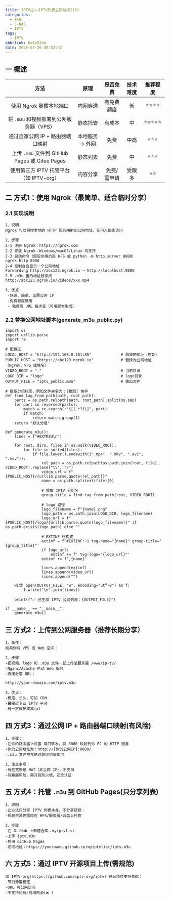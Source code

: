 ```yaml
---
title: IPTV之——IPTV列表公网访问(16)
categories:
  - 开发
  - J-NAS
  - IPTV
tags:
  - IPTV
abbrlink: 6e1e533e
date: 2025-07-26 09:52:42
---
```

## 一 概述

|                      方法                      |      原理       |  是否免费   | 技术难度 | 推荐程度 |
| :--------------------------------------------: | :-------------: | :---------: | :------: | :------: |
|            使用 Ngrok 暴露本地端口             |    内网穿透     | 有免费额度  |    低    |   ⭐⭐⭐⭐   |
|    将 `.m3u` 和视频部署到公网服务器（VPS）     |    静态托管     |   有成本    |    中    |  ⭐⭐⭐⭐⭐   |
|        通过自家公网 IP + 路由器端口映射        | 本地服务 → 外网 |    免费     |   中高   |   ⭐⭐⭐    |
| 上传 `.m3u` 文件到 GitHub Pages 或 Gitee Pages |    静态列表     |    免费     |    中    |   ⭐⭐⭐    |
|    使用第三方 IPTV 托管平台（如 IPTV-org）     |    内容分享     | 免费/需申请 |  受限多  |    ⭐⭐    |

<!--more-->

## 二 方式1：使用 **Ngrok**（最简单、适合临时分享）

### 2.1 实现说明

```
1、说明
Ngrok 可以将你本地的 HTTP 服务映射到公网地址，任何人都能访问

2、步骤
2-1 注册 Ngrok：https://ngrok.com
2-2 安装 Ngrok：Windows/macOS/Linux 均支持
2-3 启动命令（假设你用的是 HFS 或 python -m http.server 8080）
ngrok http 8080
2-4 控制台会显示一个公网地址
Forwarding http://abc123.ngrok.io → http://localhost:8080
2-5 .m3u 里的地址替换成
http://abc123.ngrok.io/videos/xxx.mp4

3、优点
 -快速、简单、无需公网 IP
 -免费额度够用
 - 免费版 URL 每次变（可用脚本生成）
```

### 2.2 替换公网地址脚本(generate_m3u_public.py)

```
import os
import urllib.parse
import re

# 配置区
LOCAL_HOST = "http://192.168.8.181:85"             # 局域网地址（原始）
PUBLIC_HOST = "https://abc123.ngrok.io"            # 替换为公网地址（Ngrok、VPS 或域名）
VIDEO_ROOT = "."                                   # 当前目录
LOGO_DIR = "logo"                                  # logo目录
OUTPUT_FILE = "iptv_public.m3u"                    # 输出文件

# 提取分组标签，例如文件夹名为：[舞蹈] 快手
def find_tag_from_path(path, root_path):
    parts = os.path.relpath(path, root_path).split(os.sep)
    for part in reversed(parts):
        match = re.search(r"\[(.*?)\]", part)
        if match:
            return match.group(1)
    return "默认分组"

def generate_m3u():
    lines = ["#EXTM3U\n"]

    for root, dirs, files in os.walk(VIDEO_ROOT):
        for file in sorted(files):
            if file.lower().endswith((".mp4", ".mkv", ".avi", ".mov")):
                rel_path = os.path.relpath(os.path.join(root, file), VIDEO_ROOT).replace("\\", "/")
                video_url = f"{PUBLIC_HOST}/{urllib.parse.quote(rel_path)}"
                name = os.path.splitext(file)[0]

                # 提取 IPTV 分组名
                group_title = find_tag_from_path(root, VIDEO_ROOT)

                # logo 路径
                logo_filename = f"{name}.png"
                logo_path = os.path.join(LOGO_DIR, logo_filename)
                logo_url = f"{PUBLIC_HOST}/logo/{urllib.parse.quote(logo_filename)}" if os.path.exists(logo_path) else ""

                # EXTINF 行构建
                extinf = f'#EXTINF:-1 tvg-name="{name}" group-title="{group_title}"'
                if logo_url:
                    extinf += f' tvg-logo="{logo_url}"'
                extinf += f',{name}'

                lines.append(extinf)
                lines.append(video_url)
                lines.append("")

    with open(OUTPUT_FILE, "w", encoding="utf-8") as f:
        f.write("\n".join(lines))

    print(f"✅ 已生成 IPTV 公网列表：{OUTPUT_FILE}")

if __name__ == "__main__":
    generate_m3u()

```

## 三 方式2：上传到公网服务器（推荐长期分享）

```
1、条件：
如果你有 VPS 或 Web 空间：

2、步骤
-把视频、logo 和 .m3u 文件一起上传至服务器 /www/ip-tv/
-Nginx/Apache 启动 Web 服务
-直接分享 URL：

http://your-domain.com/iptv.m3u

3、优点：
-稳定、长久、可加 CDN
-最接近专业 IPTV 平台
-有一定维护成本(x)
```

## 四  方式3：通过公网 IP + 路由器端口映射(有风险)

```
1、步骤：
-在你的路由器上设置 端口转发，将 8080 映射到你 PC 的 HTTP 服务
-你的公网地址为：http://[你的公网IP]:8080/
-.m3u 文件中写绝对路径地址即可

2、注意事项：
-有些宽带是 NAT（非公网 IP），不支持
-有暴露风险，需开启防火墙、安全认证
```

## 五 方式4：托管 `.m3u` 到 GitHub Pages(只分享列表)

```
1、说明
-此方法只分享 IPTV 列表本身，不分享视频：
-视频资源仍需你在 HFS/服务器/云盘上托管

2、步骤
-在 GitHub 上新建仓库：myiptvlist
-上传 iptv.m3u
-启用 GitHub Pages
-访问地址：https://yourname.github.io/myiptvlist/iptv.m3u
```

## 六 方式5：通过 IPTV 开源项目上传(需规范)

```
如 IPTV-org(https://github.com/iptv-org/iptv) 开源项目支持贡献：
-节目源需稳定
-URL 可公网访问
-不支持私有/局域网源(❌ )
```

